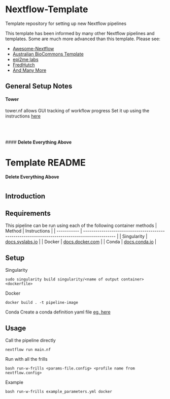 # Nextflow-Template
Template repository for setting up new Nextflow pipelines

This template has been informed by many other Nextflow pipelines and templates. Some are much more advanced than this template. Please see:
- [Awesome-Nextflow](https://github.com/nextflow-io/awesome-nextflow)
- [Australian BioCommons Template](https://github.com/AustralianBioCommons/Nextflow_DSL2_template)
- [epi2me labs](https://github.com/epi2me-labs/wf-template)
- [FredHutch](https://github.com/FredHutch/workflow-template-nextflow)
- [And Many More](https://github.com/search?q=Nextflow%20Template&type=repositories)

## General Setup Notes

#### Tower 
tower.nf allows GUI tracking of workflow progress
Set it up using the instructions [here](https://help.tower.nf/22.4/getting-started/usage/#nextflow-with-tower)

<br>
<br>
<br>
#### <b>Delete Everything Above</b>

# Template README
#### <b>Delete Everything Above</b>

# <PIPELINE NAME>
## Introduction 

## Requirements 
This pipeline can be run using each of the following container methods
| Method      | Instructions                                                                                   |
| ----------- | ---------------------------------------------------------------------------------------------- |
| Singularity | [docs.syslabs.io](https://docs.sylabs.io/guides/3.0/user-guide/installation.html)              |
| Docker      | [docs.docker.com](https://docs.docker.com/engine/install/)                                     |
| Conda       | [docs.conda.io](https://docs.conda.io/projects/conda/en/latest/user-guide/install/index.html)  |


## Setup
Singularity
```
sudo singularity build singularity/<name of output container> <dockerfile>
```

Docker
```
docker build . -t pipeline-image
```

Conda 
Create a conda definition yaml file [eg. here](conda/example.yml)

## Usage
Call the pipeline directly
```
nextflow run main.nf
```

Run with all the frills
```
bash run-w-frills <params-file.config> <profile name from nextflow.config>
```
Example
```
bash run-w-frills example_parameters.yml docker
```

